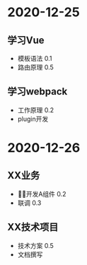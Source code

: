 # 2020-12-25
## 学习Vue
* 模板语法 0.1
* 路由原理 0.5

## 学习webpack
* 工作原理 0.2
* plugin开发

# 2020-12-26
## XX业务
* 开发A组件 0.2
* 联调 0.3

## XX技术项目
* 技术方案 0.5
* 文档撰写
